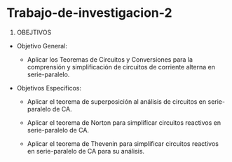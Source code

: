 # Trabajo-de-investigacion-2

1. OBEJTIVOS

  * Objetivo General:
    
     - Aplicar los Teoremas de Circuitos y Conversiones para la comprensión y simplificación de circuitos de corriente alterna en serie-paralelo.
    
  * Objetivos Específicos:

     - Aplicar el teorema de superposición al análisis de circuitos en serie-paralelo de CA.
   
     - Aplicar el teorema de Norton para simplificar circuitos reactivos en serie-paralelo de CA.
   
     - Aplicar el teorema de Thevenin para simplificar circuitos reactivos en serie-paralelo de CA para su análisis.

